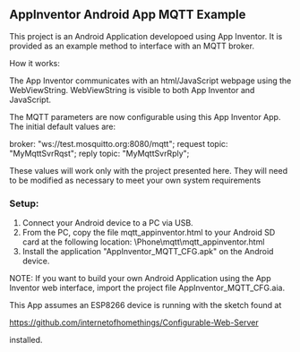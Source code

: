 <h2><strong>AppInventor Android App MQTT Example</strong></h2>

This project is an Android Application developoed using App Inventor.
It is provided as an example method to interface with an MQTT broker.

How it works:

The App Inventor communicates with an html/JavaScript webpage using
the WebViewString. WebViewString is visible to both App Inventor and JavaScript.

The MQTT parameters are now configurable using this App Inventor App. The initial
default values are:

broker:        "ws://test.mosquitto.org:8080/mqtt";
request topic: "MyMqttSvrRqst";
reply topic:   "MyMqttSvrRply";

These values will work only with the project presented here. They will need to be 
modified as necessary to meet your own system requirements

<strong><h3>Setup:</h3></strong>

1. Connect your Android device to a PC via USB.
2. From the PC, copy the file mqtt_appinventor.html to your Android SD card at the following location:
   <ANDROID NAME ON PC>\Phone\mqtt\mqtt_appinventor.html
3. Install the application "AppInventor_MQTT_CFG.apk" on the Android device.

NOTE: If you want to build your own Android Application using the App Inventor web interface,
import the project file AppInventor_MQTT_CFG.aia.

This App assumes an ESP8266 device is running with the sketch found at 

https://github.com/internetofhomethings/Configurable-Web-Server

installed.